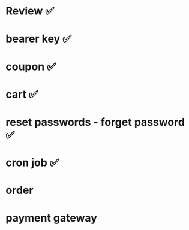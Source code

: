 # Review ✅
# bearer key ✅
# coupon ✅
# cart ✅
# reset passwords - forget password ✅
# cron job ✅
# order 
# payment gateway